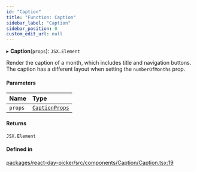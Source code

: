 ```yaml
---
id: "Caption"
title: "Function: Caption"
sidebar_label: "Caption"
sidebar_position: 0
custom_edit_url: null
---
```


▸ **Caption**(`props`): `JSX.Element`

Render the caption of a month, which includes title and navigation buttons.
The caption has a different layout when setting the `numberOfMonths` prop.

#### Parameters

| Name | Type |
| :------ | :------ |
| `props` | [`CaptionProps`](../interfaces/CaptionProps) |

#### Returns

`JSX.Element`

#### Defined in

[packages/react-day-picker/src/components/Caption/Caption.tsx:19](https://github.com/gpbl/react-day-picker/blob/b5db746c/packages/react-day-picker/src/components/Caption/Caption.tsx#L19)
